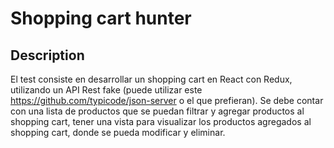 # Shopping cart hunter

## Description

El test consiste en desarrollar un shopping cart en React con Redux, utilizando un API Rest fake (puede utilizar este https://github.com/typicode/json-server o el que prefieran). Se debe contar con una lista de productos que se puedan filtrar y agregar productos al shopping cart, tener una vista para visualizar los productos agregados al shopping cart, donde se pueda modificar y eliminar.
